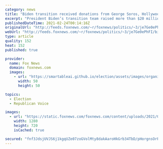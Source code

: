 ```yaml
---
category: news
title: "Biden transition received donations from George Soros, Hollywood celebrities"
excerpt: "President Biden’s transition team raised more than $20 million, including contributions from renowned business moguls and staples in the Hollywood celebrity circuit."
publishedDateTime: 2021-02-24T00:14:16Z
originalUrl: "http://feeds.foxnews.com/~r/foxnews/politics/~3/je7Ge0ePhFI/biden-transition-donors"
webUrl: "http://feeds.foxnews.com/~r/foxnews/politics/~3/je7Ge0ePhFI/biden-transition-donors"
type: article
quality: 152
heat: 152
published: true

provider:
  name: Fox News
  domain: foxnews.com
  images:
    - url: "https://smartableai.github.io/election/assets/images/organizations/foxnews.com-50x50.jpg"
      width: 50
      height: 50

topics:
  - Election
  - Republican Voice

images:
  - url: "https://static.foxnews.com/foxnews.com/content/uploads/2021/01/biden-happy-thumb.jpg"
    width: 1280
    height: 720
    isCached: true

secured: "fnf3JdsjUVJS6j1kgqUZe07zoGVolMty8dakAaroHkGrb34TbD/pHorgnsOrP9JkDJ5KzpUlfXhnidb4e/FFG5PVLoXLmGD1JZzgAGaoV22hOsCHaYwLfVO6/c9dbEnof0Gj+tAMfeKL9bAEoMRxABCIHTXQ8yaI6sGQah5cgJ2ULNWNw7HrVc16cZKlmu3i73kCTV/pfLPs/5qW+wUJQCBi3CTLP3SwFt5i48dv7p2fiE1nIUMtGveJ4164LiNo8Tv5ahilKcCRAxP3lTfWuTLrS6+Zw5pzJ+weq1xajjXJoPAiJkh4R90vE7T9XIwLcrM0ppOnyiVC8sHEikiftT8jtwr8s05ZoDTafmgYsVI=;KtH4NxvpDm4ylhPZ1mwgIw=="
---
```


